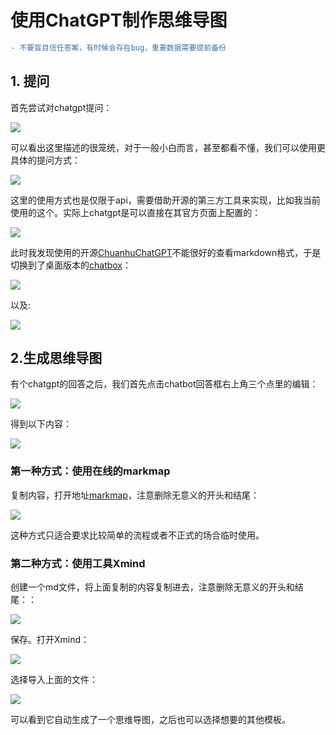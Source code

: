 # 使用ChatGPT制作思维导图

```diff
- 不要盲目信任答案，有时候会存在bug，重要数据需要提前备份
```

## 1. 提问

首先尝试对chatgpt提问：

![](https://images-pigo.oss-cn-beijing.aliyuncs.com/20230422223312.png)

可以看出这里描述的很笼统，对于一般小白而言，甚至都看不懂，我们可以使用更具体的提问方式：

![](https://images-pigo.oss-cn-beijing.aliyuncs.com/20230422224056.png)

这里的使用方式也是仅限于api，需要借助开源的第三方工具来实现，比如我当前使用的这个。实际上chatgpt是可以直接在其官方页面上配置的：

![](https://images-pigo.oss-cn-beijing.aliyuncs.com/20230422224106.png)

此时我发现使用的开源[ChuanhuChatGPT](https://github.com/GaiZhenbiao/ChuanhuChatGPT)不能很好的查看markdown格式，于是切换到了桌面版本的[chatbox](https://github.com/Bin-Huang/chatbox)：

![](https://images-pigo.oss-cn-beijing.aliyuncs.com/20230422231213.png)

以及:

![](https://images-pigo.oss-cn-beijing.aliyuncs.com/20230422231228.png)



## 2.生成思维导图

有个chatgpt的回答之后，我们首先点击chatbot回答框右上角三个点里的编辑：

![](https://images-pigo.oss-cn-beijing.aliyuncs.com/20230422231559.png)

得到以下内容：

![](https://images-pigo.oss-cn-beijing.aliyuncs.com/20230422231653.png)

### 第一种方式：使用在线的markmap

复制内容，打开地址[markmap](https://markmap.js.org/repl)，注意删除无意义的开头和结尾：

![](https://images-pigo.oss-cn-beijing.aliyuncs.com/20230422232141.png)

这种方式只适合要求比较简单的流程或者不正式的场合临时使用。

### 第二种方式：使用工具Xmind

创建一个md文件，将上面复制的内容复制进去，注意删除无意义的开头和结尾：：

![](https://images-pigo.oss-cn-beijing.aliyuncs.com/20230422232719.png)

保存。打开Xmind：

![](https://images-pigo.oss-cn-beijing.aliyuncs.com/20230422233338.png)

选择导入上面的文件：

![](https://images-pigo.oss-cn-beijing.aliyuncs.com/20230422233459.png)

可以看到它自动生成了一个思维导图，之后也可以选择想要的其他模板。